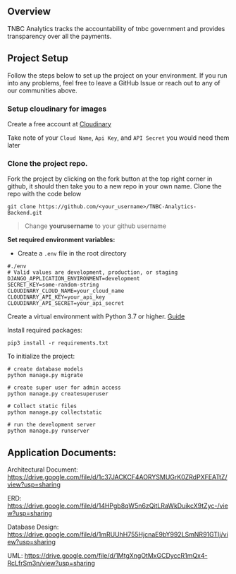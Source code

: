 ## Overview
TNBC Analytics tracks the accountability of tnbc government and provides transparency over all the payments.

## Project Setup
Follow the steps below to set up the project on your environment. If you run into any problems, feel free to leave a GitHub Issue or reach out to any of our communities above.

### Setup cloudinary for images
Create a free account at [Cloudinary](https://docs.python.org/3/library/venv.html)

Take note of your `Cloud Name`, `Api Key`, and  `API Secret` you would need them later

### Clone the project repo.
Fork the project by clicking on the fork button at the top right corner in github, it should then take you to a new repo in your own name. Clone the repo with the code below

`git clone https://github.com/<your_username>/TNBC-Analytics-Backend.git` 

> Change **yourusername** to your github username

**Set required environment variables:**

- Create a `.env` file in the root directory 
```
#./env
# Valid values are development, production, or staging
DJANGO_APPLICATION_ENVIRONMENT=development
SECRET_KEY=some-random-string
CLOUDINARY_CLOUD_NAME=your_cloud_name
CLOUDINARY_API_KEY=your_api_key
CLOUDINARY_API_SECRET=your_api_secret
```

Create a virtual environment with Python 3.7 or higher. [Guide](https://docs.python.org/3/library/venv.html)

Install required packages:
```shell
pip3 install -r requirements.txt
```

To initialize the project:
```shell
# create database models
python manage.py migrate

# create super user for admin access
python manage.py createsuperuser

# Collect static files
python manage.py collectstatic

# run the development server
python manage.py runserver
```

## Application Documents:

Architectural Document: https://drive.google.com/file/d/1c37JACKCF4AORYSMUGrK0ZRdPXFEATtZ/view?usp=sharing

ERD: https://drive.google.com/file/d/14HPgb8qW5n6zQitLRaWkDuikcX9tZyc-/view?usp=sharing

Database Design: https://drive.google.com/file/d/1mRUUhH755HjcnaE9bY992LSmNR91GTIj/view?usp=sharing

UML: https://drive.google.com/file/d/1MtgXngOtMxGCDyccR1mQx4-RcLfrSm3n/view?usp=sharing
